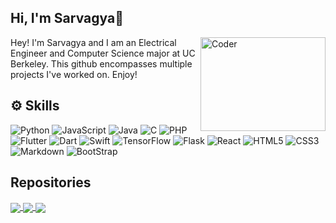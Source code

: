 
## Hi, I'm Sarvagya👋
<img src="coder.gif" alt="Coder" width="200" height="150" align=right>

Hey! I'm Sarvagya and I am an Electrical Engineer and Computer Science major at UC Berkeley. 
This github encompasses multiple projects I've worked on.
Enjoy!
<br/>

## :gear: Skills

![Python](https://img.shields.io/badge/-Python-e3ba00?style=for-the-badge&logo=Python)
![JavaScript](https://img.shields.io/badge/-JavaScript-black?style=for-the-badge&logo=javascript)
![Java](https://img.shields.io/badge/Java-ED8B00?style=for-the-badge&logo=openjdk&logoColor=white)
![C](https://img.shields.io/badge/C-00599C?style=for-the-badge&logo=c&logoColor=white)
![PHP](https://img.shields.io/badge/PHP-777BB4?style=for-the-badge&logo=php&logoColor=white)
![Flutter](https://img.shields.io/badge/-Flutter-blue?style=for-the-badge&logo=flutter)
![Dart](https://img.shields.io/badge/-Dart-035afc?style=for-the-badge&logo=Dart)
![Swift](https://img.shields.io/badge/swift-%23FA7343.svg?&style=for-the-badge&logo=swift&logoColor=white)
![TensorFlow](https://img.shields.io/badge/TensorFlow-FF6F00?style=for-the-badge&logo=tensorflow&logoColor=white)
![Flask](https://img.shields.io/badge/Flask-000000?style=for-the-badge&logo=flask&logoColor=white)
![React](https://img.shields.io/badge/React-20232A?style=for-the-badge&logo=react&logoColor=61DAFB)
![HTML5](https://img.shields.io/badge/-HTML5-E34F26?style=for-the-badge&logo=html5&logoColor=white)
![CSS3](https://img.shields.io/badge/-CSS3-1572B6?style=for-the-badge&logo=css3)
![Markdown](https://img.shields.io/badge/markdown-%23000000.svg?&style=for-the-badge&logo=markdown&logoColor=white)
![BootStrap](https://img.shields.io/badge/Bootstrap-563D7C?style=for-the-badge&logo=bootstrap&logoColor=white)


## Repositories
<a href="https://github.com/som1shi/TutorOne">
  <img align="center" src="https://github-readme-stats.vercel.app/api/pin/?username=som1shi&repo=TutorOne&theme=tokyonight" />
</a>
<a href="https://github.com/som1shi/Optima">
  <img align="center" src="https://github-readme-stats.vercel.app/api/pin/?username=som1shi&repo=Optima&theme=tokyonight" />
</a>
<a href="https://github.com/som1shi/stockboard">
  <img align="center" src="https://github-readme-stats.vercel.app/api/pin/?username=som1shi&repo=Stockboard&theme=tokyonight" />
</a>



<!--
**slumberous/slumberous** is a ✨ _special_ ✨ repository because its `README.md` (this file) appears on your GitHub profile.

Here are some ideas to get you started:

- 🔭 I’m currently working on ...
- 🌱 I’m currently learning ...
- 👯 I’m looking to collaborate on ...
- 🤔 I’m looking for help with ...
- 💬 Ask me about ...
- 📫 How to reach me: ...
- 😄 Pronouns: ...
- ⚡ Fun fact: ...
-->
